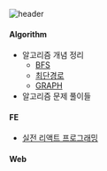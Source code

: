 ![header](https://capsule-render.vercel.app/api?type=soft&color=random&height=150&section=header&text=TIL&fontSize=30&fontColor=d6ace6)


#### Algorithm
  - 알고리즘 개념 정리
    - [BFS](https://github.com/Choozii/TIL/blob/master/Algorithm/%EC%9D%B4%EC%BD%94%ED%85%8C/BFS.md)
    - [최단경로](https://github.com/Choozii/TIL/blob/master/Algorithm/%EC%9D%B4%EC%BD%94%ED%85%8C/ShortestPath.md)
    - [GRAPH](https://github.com/Choozii/TIL/blob/master/Algorithm/%EC%9D%B4%EC%BD%94%ED%85%8C/Graph.md)
  - 알고리즘 문제 풀이들
#### FE
 - [실전 리액트 프로그래밍](https://github.com/Choozii/TIL/blob/master/FrontEnd/%EB%A6%AC%EC%95%A1%ED%8A%B8/react_programming.md)
#### Web
